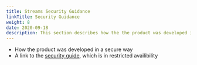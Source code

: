 ```yaml
---
title: Streams Security Guidance
linkTitle: Security Guidance
weight: 8
date: 2020-09-18
description: This section describes how the the product was developed in a secure way, and a link to the streams security guide, available in restricted avaibility.
---
```


* How the product was developed in a secure way
* A link to the [security guide](https://docs.axway.com/bundle/Streams_20_SecurityGuide_allOS_en_HTML5/), which is in restricted availibility
